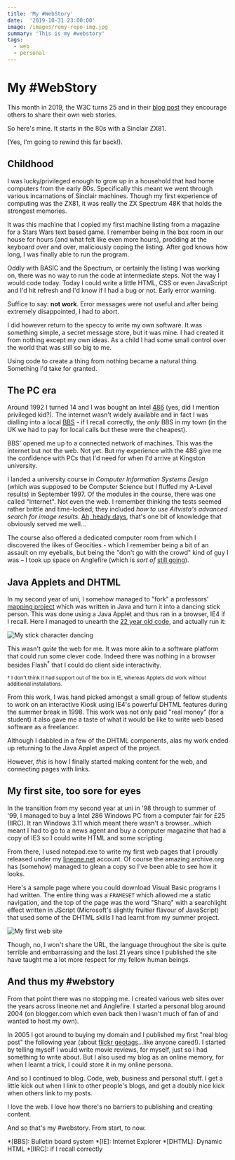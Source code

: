```yaml
---
title: 'My #WebStory'
date:  '2019-10-31 23:00:00'
image: /images/remy-repo-img.jpg
summary: 'This is my #webstory'
tags:
  - web
  - personal
---
```


# My #WebStory

This month in 2019, the W3C turns 25 and in their [blog post](https://www.w3.org/blog/2019/10/what-are-your-webstories/) they encourage others to share their own web stories.

So here's mine. It starts in the 80s with a Sinclair ZX81.

(Yes, I'm going to rewind this far back!).

<!--more-->

## Childhood

I was lucky/privileged enough to grow up in a household that had home computers from the early 80s. Specifically this meant we went through various incarnations of Sinclair machines. Though my first experience of computing was the ZX81, it was really the ZX Spectrum 48K that holds the strongest memories.

It was this machine that I copied my first machine listing from a magazine for a Stars Wars text based game. I remember being in the box room in our house for hours (and what felt like even more hours), prodding at the keyboard over and over, maliciously coping the listing. After god knows how long, I was finally able to run the program.

Oddly with BASIC and the Spectrum, or certainly the listing I was working on, there was no way to run the code at intermediate steps. Not the way I would code today. Today I could write a little HTML, CSS or even JavaScript and I'd hit refresh and I'd know if I had a bug or not. Early error warning.

Suffice to say: **not work**. Error messages were not useful and after being extremely disappointed, I had to abort.

I did however return to the speccy to write my own software. It was something simple, a secret message store, but it was mine. I had created it from nothing except my own ideas. As a child I had some small control over the world that was still so big to me.

Using code to create a thing from nothing became a natural thing. Something I'd take for granted.

## The PC era

Around 1992 I turned 14 and I was bought an Intel [486](https://en.m.wikipedia.org/wiki/Intel_80486) (yes, did I mention privileged kid?). The internet wasn't widely available and in fact I was dialling into a local [BBS](https://en.m.wikipedia.org/wiki/Bulletin_board_system) - if I recall correctly, the _only_ BBS in my town (in the UK we had to pay for local calls but these were the cheapest).

BBS' opened me up to a connected network of machines. This was the internet but not the web. Not yet. But my experience with the 486 give me the confidence with PCs that I'd need for when I'd arrive at Kingston university.

I landed a university course in _Computer Information Systems Design_ (which was supposed to be Computer Science but I fluffed my A-Level results) in September 1997. Of the modules in the course, there was one called "Internet". Not even the web. I remember thinking the tests seemed rather brittle and time-locked; they included _how to use Altvista's advanced search for image results_. [Ah, heady days](https://web.archive.org/web/19990125093146/http://www.altavista.com/), that's one bit of knowledge that obviously served me well…

The course also offered a dedicated computer room from which I discovered the likes of Geocities - which I remember being a bit of an assault on my eyeballs, but being the "don't go with the crowd" kind of guy I was – I took up space on Anglefire (which is _sort of_ [still going](http://www.angelfire.lycos.com/)).

## Java Applets and DHTML

In my second year of uni, I somehow managed to "fork" a professors' [mapping project](http://www.geocomputation.org/2000/GC003/Gc003.htm) which was written in Java and turn it into a dancing stick person. This was done using a Java Applet and thus ran in a browser, IE4 if I recall. Here I managed to unearth the [22 year old code](https://animan.isthe.link), and actually run it:

![My stick character dancing](/images/animan-large.gif)

This wasn't _quite_ the web for me. It was more akin to a software platform that could run some clever code. Indeed there was nothing in a browser besides Flash<sup>&dagger;</sup> that I could do client side interactivity.

<small>&dagger; I don't think it had support out of the box in IE, whereas Applets did work without additional installations.</small>

From this work, I was hand picked amongst a small group of fellow students to work on an interactive Kiosk using IE4's powerful DHTML features during the summer break in 1998. This work was not only paid "real money" (for a student) it also gave me a taste of what it would be like to write web based software as a freelancer.

Although I dabbled in a few of the DHTML components, alas my work ended up returning to the Java Applet aspect of the project.

However, _this_ is how I finally started making content for the web, and connecting pages with links.

## My first site, too sore for eyes

In the transition from my second year at uni in '98 through to summer of '99, I managed to buy a Intel 286 Windows PC from a computer fair for £25 (IIRC). It ran Windows 3.11 which meant there wasn't a browser…which meant I had to go to a news agent and buy a computer magazine that had a copy of IE3 so I could write HTML and some scripting.

From there, I used notepad.exe to write my first web pages that I proudly released under my [lineone.net](https://en.m.wikipedia.org/wiki/LineOne) account. Of course the amazing archive.org has (somehow) managed to glean a copy so I've been able to see how it looks.

Here's a sample page where you could download Visual Basic programs I had written. The entire thing was a `FRAMESET` which allowed me a static navigation, and the top of the page was the word "Sharq" with a searchlight effect written in JScript (Microsoft's slightly fruitier flavour of JavaScript) that used some of the DHTML skills I had learnt from my summer project.

![My first web site](/images/my-first-website.png)

Though, no, I won't share the URL, the language throughout the site is quite terrible and embarrassing and the last 21 years since I published the site have taught me a lot more respect for my fellow human beings.

## And thus my #webstory

From that point there was no stopping me. I created various web sites over the years across lineone.net and Anglefire. I started a personal blog around 2004 (on blogger.com which even back then I wasn't much of fan of and wanted to host my own).

In 2005 I got around to buying my domain and I published my first "real blog post" the following year (about [flickr geotags](https://remysharp.com/2006/09/01/flickr-geo-tags)…like anyone cared!). I started by telling myself I would write movie reviews, for myself, just so I had something to write about. But I also used my blog as an online memory, for when I learnt a trick, I could store it in my online persona.

And so I continued to blog. Code, web, business and personal stuff. I get a little kick out when I link to other people's blogs, and get a doubly nice kick when others link to my posts.

I love the web. I love how there's no barriers to publishing and creating content.

And so that's my #webstory. From start, to now.


*[BBS]: Bulletin board system
*[IE]: Internet Explorer
*[DHTML]: Dynamic HTML
*[IIRC]: if I recall correctly
